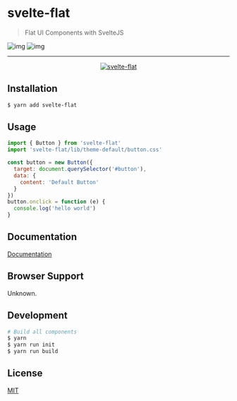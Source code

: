 # svelte-flat 
> Flat UI Components with SvelteJS

![img](http://img.shields.io/npm/v/svelte-flat.svg)
![img](http://img.shields.io/badge/license-MIT-blue.svg)

---

<p align="center">
  <a href="https://jikkai.github.io/svelte-flat/">
    <img alt="svelte-flat" src="https://github.com/jikkai/svelte-flat/raw/master/examples/src/assets/logo.png">
  </a>
</p>

## Installation
```bash
$ yarn add svelte-flat
```

## Usage
```javascript
import { Button } from 'svelte-flat'
import 'svelte-flat/lib/theme-default/button.css'

const button = new Button({
  target: document.querySelector('#button'),
  data: {
    content: 'Default Button'
  }
})
button.onclick = function (e) {
  console.log('hello world')
}
```

## Documentation
[Documentation](https://jikkai.github.io/svelte-flat/)

## Browser Support
Unknown.

## Development
```bash
# Build all components
$ yarn 
$ yarn run init
$ yarn run build
```

## License
[MIT](https://github.com/jikkai/svelte-flat/blob/master/LICENSE)